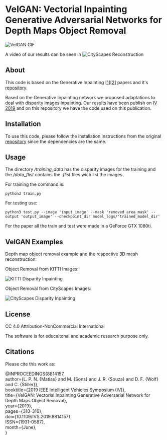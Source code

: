 # VeIGAN: Vectorial Inpainting Generative Adversarial Networks for Depth Maps Object Removal

![VeIGAN GIF](https://github.com/nuneslu/VeIGAN/blob/master/examples/IVGif.gif)  

A video of our results can be seen in ![CityScapes Reconstruction](https://www.youtube.com/watch?v=0fQ3vPD88-w&feature=youtu.be)

## About
This code is based on the Generative Inpainting [[1](https://arxiv.org/abs/1801.07892)][[2](https://arxiv.org/abs/1806.03589)] papers and it's [repository](https://github.com/JiahuiYu/generative_inpainting).

Based on the Generative Inpainting network we proposed adaptations to deal with disparity images inpainting. Our results have been publish on [IV 2019](https://ieeexplore.ieee.org/document/8814157) and on this repository we have the code used on this publication.

## Installation

To use this code, please follow the installation instructions from the original [repository](https://github.com/JiahuiYu/generative_inpainting) since the dependencies are the same.

## Usage

The directory _/training_data_ has the disparity images for the training and the _/data_flist_ contains the _.flist_ files wich list the images.

For training the command is:
```
python3 train.py
```

For testing use:
```
python3 test.py --image 'input_image' --mask 'removed_area_mask' --output 'output_image' --checkpoint_dir model_logs/'trained_model_dir'
```
For the paper all the train and test were made in a GeForce GTX 1080ti.

## VeIGAN Examples

Depth map object removal example and the respective 3D mesh reconstruction:

Object Removal from KITTI Images:

![KITTI Disparity Inpainting](https://github.com/nuneslu/VeIGAN/blob/master/examples/example.png)

Object Removal from CityScapes Images:

![CityScapes Disparity Inpainting](https://github.com/nuneslu/VeIGAN/blob/master/examples/spoiler_result.png)


## License

CC 4.0 Attribution-NonCommercial International

The software is for educaitonal and academic research purpose only.

## Citations

Please cite this work as:

@INPROCEEDINGS{8814157,  
 author={L. P. N. {Matias} and M. {Sons} and J. R. {Souza} and D. F. {Wolf} and C. {Stiller}},  
 booktitle={2019 IEEE Intelligent Vehicles Symposium (IV)},  
 title={VeIGAN: Vectorial Inpainting Generative Adversarial Network for Depth Maps Object Removal},  
 year={2019},    
 pages={310-316},  
 doi={10.1109/IVS.2019.8814157},  
 ISSN={1931-0587},  
 month={June},  
}
